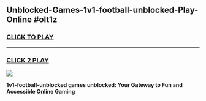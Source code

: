 
## Unblocked-Games-1v1-football-unblocked-Play-Online #olt1z
<h3>
<a href="https://news.freeplayer.one?title=1v1-football-unblocked&ref=3">CLICK TO PLAY</a></h3>
<hr>

<h3>
<a href="https://news.freeplayer.one?title=1v1-football-unblocked&ref=3">CLICK 2 PLAY</a>
  
</h3>

<a href="https://news.freeplayer.one?title=1v1-football-unblocked&ref=3"><img src="https://clearcache.store/games.png"></a>


**1v1-football-unblocked games unblocked: Your Gateway to Fun and Accessible Online Gaming**
